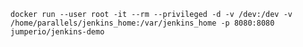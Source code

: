`docker run --user root -it --rm --privileged -d -v /dev:/dev -v /home/parallels/jenkins_home:/var/jenkins_home -p 8080:8080 jumperio/jenkins-demo`